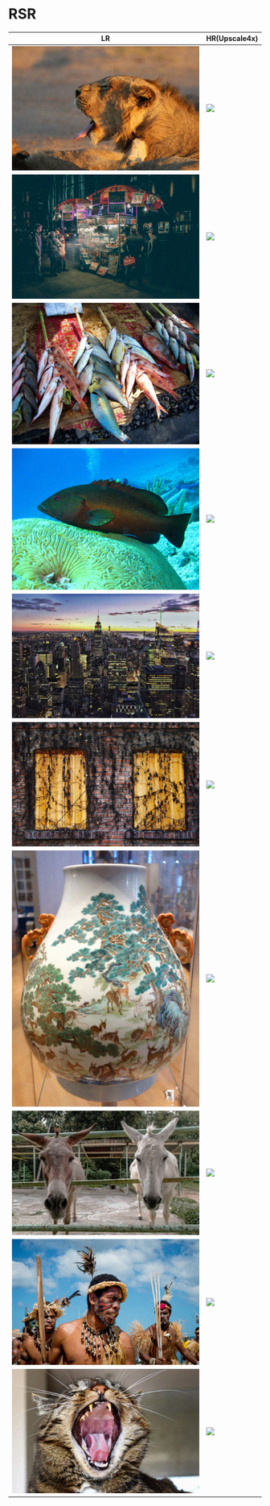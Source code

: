 # RSR

| LR | HR(Upscale4x) |
| ------------- | ------------- |
|<img src="./LWDIV2K/0901.png"> |<img src="./HRDIV2K/0901.png"> |
|<img src="./LWDIV2K/0902.png"> | <img src="./HRDIV2K/0902.png"> |
|<img src="./LWDIV2K/0903.png"> | <img src="./HRDIV2K/0903.png"> |
|<img src="./LWDIV2K/0904.png"> | <img src="./HRDIV2K/0904.png"> |
|<img src="./LWDIV2K/0905.png"> | <img src="./HRDIV2K/0905.png"> |
|<img src="./LWDIV2K/0906.png"> | <img src="./HRDIV2K/0906.png"> |
|<img src="./LWDIV2K/0907.png"> | <img src="./HRDIV2K/0907.png"> |
|<img src="./LWDIV2K/0908.png"> | <img src="./HRDIV2K/0908.png"> |
|<img src="./LWDIV2K/0909.png"> | <img src="./HRDIV2K/0909.png"> |
|<img src="./LWDIV2K/0910.png"> | <img src="./HRDIV2K/0910.png"> |
